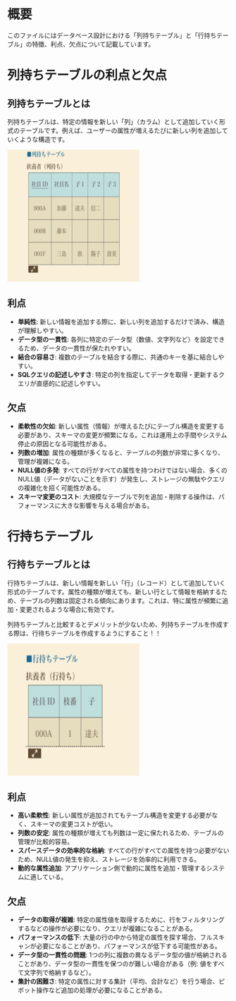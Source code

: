 # 概要
このファイルにはデータベース設計における「列持ちテーブル」と「行持ちテーブル」の特徴、利点、欠点について記載しています。

# 列持ちテーブルの利点と欠点

## 列持ちテーブルとは
列持ちテーブルは、特定の情報を新しい「列」（カラム）として追加していく形式のテーブルです。例えば、ユーザーの属性が増えるたびに新しい列を追加していくような構造です。

<img src="../images/列持ちテーブル画像.png" width="300" height="300"/>


## 利点
- **単純性**: 新しい情報を追加する際に、新しい列を追加するだけで済み、構造が理解しやすい。
- **データ型の一貫性**: 各列に特定のデータ型（数値、文字列など）を設定できるため、データの一貫性が保たれやすい。
- **結合の容易さ**: 複数のテーブルを結合する際に、共通のキーを基に結合しやすい。
- **SQLクエリの記述しやすさ**: 特定の列を指定してデータを取得・更新するクエリが直感的に記述しやすい。

## 欠点
- **柔軟性の欠如**: 新しい属性（情報）が増えるたびにテーブル構造を変更する必要があり、スキーマの変更が頻繁になる。これは運用上の手間やシステム停止の原因となる可能性がある。
- **列数の増加**: 属性の種類が多くなると、テーブルの列数が非常に多くなり、管理が複雑になる。
- **NULL値の多発**: すべての行がすべての属性を持つわけではない場合、多くのNULL値（データがないことを示す）が発生し、ストレージの無駄やクエリの複雑化を招く可能性がある。
- **スキーマ変更のコスト**: 大規模なテーブルで列を追加・削除する操作は、パフォーマンスに大きな影響を与える場合がある。

# 行持ちテーブル

## 行持ちテーブルとは
行持ちテーブルは、新しい情報を新しい「行」（レコード）として追加していく形式のテーブルです。属性の種類が増えても、新しい行として情報を格納するため、テーブルの列数は固定される傾向にあります。これは、特に属性が頻繁に追加・変更されるような場合に有効です。

列持ちテーブルと比較するとデメリットが少ないため、列持ちテーブルを作成する際は、行待ちテーブルを作成するようにすること！！

<img src="../images/行持ちテーブル画像.png" width="300" height="300"/>

## 利点
- **高い柔軟性**: 新しい属性が追加されてもテーブル構造を変更する必要がなく、スキーマの変更コストが低い。
- **列数の安定**: 属性の種類が増えても列数は一定に保たれるため、テーブルの管理が比較的容易。
- **スパースデータの効率的な格納**: すべての行がすべての属性を持つ必要がないため、NULL値の発生を抑え、ストレージを効率的に利用できる。
- **動的な属性追加**: アプリケーション側で動的に属性を追加・管理するシステムに適している。

## 欠点
- **データの取得が複雑**: 特定の属性値を取得するために、行をフィルタリングするなどの操作が必要になり、クエリが複雑になることがある。
- **パフォーマンスの低下**: 大量の行の中から特定の属性を探す場合、フルスキャンが必要になることがあり、パフォーマンスが低下する可能性がある。
- **データ型の一貫性の問題**: 1つの列に複数の異なるデータ型の値が格納されることがあり、データ型の一貫性を保つのが難しい場合がある（例: 値をすべて文字列で格納するなど）。
- **集計の困難さ**: 特定の属性に対する集計（平均、合計など）を行う場合、ピボット操作など追加の処理が必要になることがある。